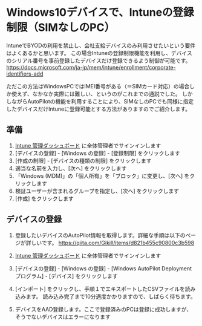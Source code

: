 # Windows10デバイスで、Intuneの登録制限（SIMなしのPC）

IntuneでBYODの利用を禁止し、会社支給デバイスのみ利用させたいという要件はよくあるかと思います。
この場合Intuneの登録制限機能を利用し、デバイスのシリアル番号を事前登録したデバイスだけ登録できるよう制御が可能です。
https://docs.microsoft.com/ja-jp/mem/intune/enrollment/corporate-identifiers-add

ただこの方法はWindowsPCではIMEI番号がある（＝SIMカード対応）の場合しか使えず、なかなか実際には難しい、というのがこれまでの通説でした。
しかしながらAutoPilotの機能を利用することにより、SIMなしのPCでも同様に指定したデバイスだけIntuneに登録可能とする方法がありますのでご紹介します。

## 準備

1) [Intune 管理ダッシュボード](https://portal.azure.com/#blade/Microsoft_Intune_DeviceSettings/ExtensionLandingBlade/) に全体管理者でサインインします
2) [デバイスの登録] - [Windows の登録] - [登録制限] をクリックします
3) [作成の制限] - [デバイスの種類の制限] をクリックします
4) 適当な名前を入力し、[次へ] をクリックします
5) 「Windows (MDM)」の「個人所有」を「ブロック」に変更し、[次へ] をクリックします
6) 検証ユーザーが含まれるグループを指定し、[次へ] をクリックします
7) [作成] をクリックします
  
## デバイスの登録
1) 登録したいデバイスのAutoPilot情報を取得します。詳細な手順は以下のぺージが詳しいです。
https://qiita.com/Gikill/items/d821b455c90800c3b598

2) [Intune 管理ダッシュボード](https://portal.azure.com/#blade/Microsoft_Intune_DeviceSettings/ExtensionLandingBlade/) に全体管理者でサインインします

3) [デバイスの登録] - [Windows の登録] - [Windows AutoPilot Deployment プログラム] - [デバイス] をクリックします

4) [インポート] をクリックし、手順１でエキスポートしたCSVファイルを読み込みます。
読み込み完了まで10分適度かかりますので、しばらく待ちます。　

5) デバイスをAAD登録します。ここで登録済みのPCは登録に成功しますが、そうでないデバイスはエラーになります
